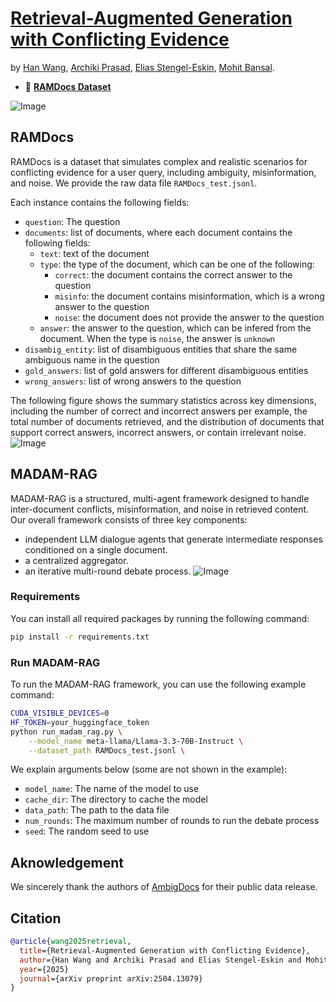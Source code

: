 # [Retrieval-Augmented Generation with Conflicting Evidence](https://arxiv.org/abs/2504.13079)
by [Han Wang](https://hannight.github.io/), [Archiki Prasad](https://archiki.github.io/), [Elias Stengel-Eskin](https://esteng.github.io/), [Mohit Bansal](https://www.cs.unc.edu/~mbansal/).
* 🤗 [**RAMDocs Dataset**](https://huggingface.co/datasets/HanNight/RAMDocs)

![Image](https://github.com/user-attachments/assets/d80f8455-0c00-4c67-b570-885c3aa3f992)


## RAMDocs
RAMDocs is a dataset that simulates complex and realistic scenarios for conflicting evidence for a user query, including ambiguity, misinformation, and noise. We provide the raw data file `RAMDocs_test.jsonl`.

Each instance contains the following fields:
- `question`: The question
- `documents`: list of documents, where each document contains the following fields:
    - `text`: text of the document
    - `type`: the type of the document, which can be one of the following:
        - `correct`: the document contains the correct answer to the question
        - `misinfo`: the document contains misinformation, which is a wrong answer to the question
        - `noise`: the document does not provide the answer to the question
    - `answer`: the answer to the question, which can be infered from the document. When the type is `noise`, the answer is `unknown`
- `disambig_entity`: list of disambiguous entities that share the same ambiguous name in the question
- `gold_answers`: list of gold answers for different disambiguous entities
- `wrong_answers`: list of wrong answers to the question

The following figure shows the summary statistics across key dimensions, including the number of correct and incorrect answers per example, the total number of documents retrieved, and the distribution of documents that support correct answers, incorrect answers, or contain irrelevant noise.
![Image](https://github.com/user-attachments/assets/d02873cb-c845-4d47-a9c2-1829e1f34bc6)

## MADAM-RAG
MADAM-RAG is a structured, multi-agent framework designed to handle inter-document conflicts, misinformation, and noise in retrieved content.
Our overall framework consists of three key components:
- independent LLM dialogue agents that generate intermediate responses conditioned on a single document.
- a centralized aggregator.
- an iterative multi-round debate process.
![Image](https://github.com/user-attachments/assets/0c206cab-6742-4b55-b902-c6e99b191683)

### Requirements
You can install all required packages by running the following command:
```bash
pip install -r requirements.txt
```

### Run MADAM-RAG
To run the MADAM-RAG framework, you can use the following example command:
```bash
CUDA_VISIBLE_DEVICES=0
HF_TOKEN=your_huggingface_token
python run_madam_rag.py \
    --model_name meta-llama/Llama-3.3-70B-Instruct \
    --dataset_path RAMDocs_test.jsonl \
```

We explain arguments below (some are not shown in the example):
- `model_name`: The name of the model to use
- `cache_dir`: The directory to cache the model
- `data_path`: The path to the data file
- `num_rounds`: The maximum number of rounds to run the debate process
- `seed`: The random seed to use


## Aknowledgement
We sincerely thank the authors of [AmbigDocs](https://arxiv.org/abs/2404.12447) for their public data release.

## Citation
```bibtex
@article{wang2025retrieval,
  title={Retrieval-Augmented Generation with Conflicting Evidence},
  author={Han Wang and Archiki Prasad and Elias Stengel-Eskin and Mohit Bansal},
  year={2025}
  journal={arXiv preprint arXiv:2504.13079}
}
```